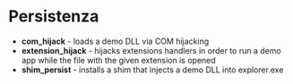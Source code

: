 # Persistenza

+ <b>com_hijack</b> - loads a demo DLL via COM hijacking
+ <b>extension_hijack</b> - hijacks extensions handlers in order to run a demo app while the file with the given extension is opened
+ <b>shim_persist</b> - installs a shim that injects a demo DLL into explorer.exe
